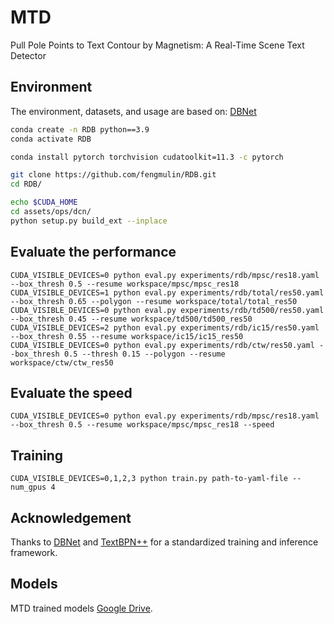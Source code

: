 # MTD

Pull Pole Points to Text Contour by Magnetism: A Real-Time Scene Text Detector

## Environment
The environment, datasets, and usage are based on: [DBNet](https://github.com/MhLiao/DB)
```bash
conda create -n RDB python==3.9
conda activate RDB

conda install pytorch torchvision cudatoolkit=11.3 -c pytorch

git clone https://github.com/fengmulin/RDB.git
cd RDB/

echo $CUDA_HOME
cd assets/ops/dcn/
python setup.py build_ext --inplace

```

## Evaluate the performance
```
CUDA_VISIBLE_DEVICES=0 python eval.py experiments/rdb/mpsc/res18.yaml --box_thresh 0.5 --resume workspace/mpsc/mpsc_res18
CUDA_VISIBLE_DEVICES=1 python eval.py experiments/rdb/total/res50.yaml --box_thresh 0.65 --polygon --resume workspace/total/total_res50
CUDA_VISIBLE_DEVICES=0 python eval.py experiments/rdb/td500/res50.yaml --box_thresh 0.45 --resume workspace/td500/td500_res50
CUDA_VISIBLE_DEVICES=2 python eval.py experiments/rdb/ic15/res50.yaml --box_thresh 0.55 --resume workspace/ic15/ic15_res50
CUDA_VISIBLE_DEVICES=0 python eval.py experiments/rdb/ctw/res50.yaml --box_thresh 0.5 --thresh 0.15 --polygon --resume workspace/ctw/ctw_res50
```

## Evaluate the speed 

```CUDA_VISIBLE_DEVICES=0 python eval.py experiments/rdb/mpsc/res18.yaml --box_thresh 0.5 --resume workspace/mpsc/mpsc_res18 --speed```


## Training

```CUDA_VISIBLE_DEVICES=0,1,2,3 python train.py path-to-yaml-file --num_gpus 4```

## Acknowledgement
Thanks to [DBNet](https://github.com/MhLiao/DB) and [TextBPN++](https://github.com/GXYM/TextBPN-Plus-Plus) for a standardized training and inference framework. 

## Models
MTD trained models [Google Drive](https://drive.google.com/file/d/13A-oL912cyD0tKbqu3SQiAf4WaTf4gfp/view?usp=drive_link).








    
